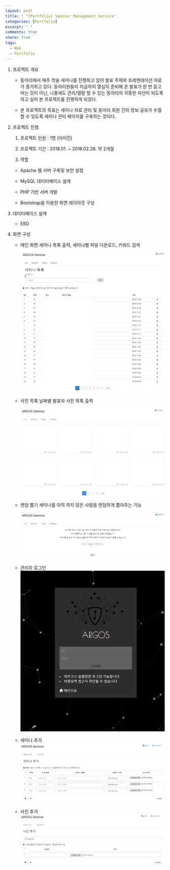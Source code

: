 ```yaml
---
layout: post
title: ! "[Portfolio] Seminar Management Service"
categories: [Portfolio]
excerpt: " "
comments: true
share: true
tags:
  - Web
  - Portfolio
---
```


1. 프로젝트 개요

   - 동아리에서 매주 학술 세미나를 진행하고 있어 발표 주제와 프레젠테이션 자료가 증가하고 있다. 동아리원들이 지금까지  열심히 준비해 온 발표가 한 번 듣고 마는 것이 아닌, 나중에도 관리/열람 할 수 있는 동아리의 귀중한 자산이 되도록 하고 싶어 본 프로젝트를 진행하게 되었다.

   - 본 프로젝트의 목표는 세미나 자료 관리 및 동아리 회원 간의 정보 공유가 수월할 수 있도록 세미나 관리 페이지를 구축하는 것이다.

2. 프로젝트 진행

   1) 프로젝트 인원 : 1명 (이미진)

   2) 프로젝트 기간 : 2018.01. ~ 2018.02.28. 약 2개월

   3) 역할

   - Apache 웹 서버 구축및 보안 설정

   - MySQL 데이터베이스 설계

   - PHP 기반 서버 개발

   - Bootstrap을 이용한 화면 레이아웃 구성

3. 데이터베이스 설계
   - ERD
4. 화면 구성

   - 메인 화면
     세미나 목록 출력, 세미나별 파일 다운로드, 키워드 검색     

     ![](/assets/posts/portfolio/seminar/seminar_list.png)

   - 사진 목록
     날짜별 발표자 사진 목록 출력

     ![](/assets/posts/portfolio/seminar/seminar_photo.png)

   - 랜덤 뽑기
     세미나를 아직 하지 않은 사람을 랜덤하게 뽑아주는 기능

     ![](/assets/posts/portfolio/seminar/seminar_random.png)

   - 관리자 로그인
     ![](/assets/posts/portfolio/seminar/seminar_login.png)

   - 세미나 추가
     ![](/assets/posts/portfolio/seminar/seminar_add.png)

   - 사진 추가
     ![](/assets/posts/portfolio/seminar/seminar_photo_add.png)
